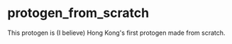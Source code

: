 # protogen_from_scratch
This protogen is (I believe) Hong Kong's first protogen made from scratch. 
